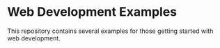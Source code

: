 # Web Development Examples

This repository contains several examples for those getting
started with web development.